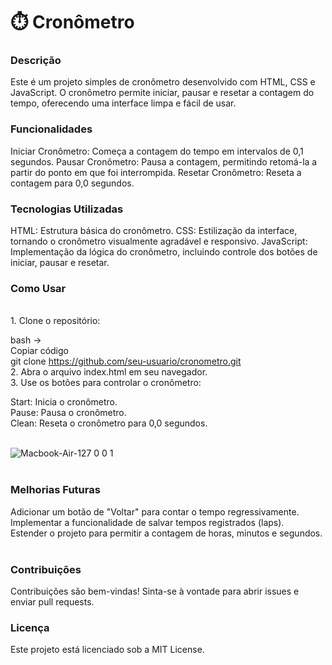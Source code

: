<h1>⏱️ Cronômetro</h1>

<h3>Descrição</h3>
Este é um projeto simples de cronômetro desenvolvido com HTML, CSS e JavaScript. O cronômetro permite iniciar, pausar e resetar a contagem do tempo, oferecendo uma interface limpa e fácil de usar.

<h3>Funcionalidades</h3>
Iniciar Cronômetro: Começa a contagem do tempo em intervalos de 0,1 segundos.
Pausar Cronômetro: Pausa a contagem, permitindo retomá-la a partir do ponto em que foi interrompida.
Resetar Cronômetro: Reseta a contagem para 0,0 segundos.

<h3>Tecnologias Utilizadas</h3>
HTML: Estrutura básica do cronômetro.
CSS: Estilização da interface, tornando o cronômetro visualmente agradável e responsivo.
JavaScript: Implementação da lógica do cronômetro, incluindo controle dos botões de iniciar, pausar e resetar.

<h3>Como Usar</h3>
<br>
1. Clone o repositório:

bash -><br>
Copiar código<br>
git clone https://github.com/seu-usuario/cronometro.git <br>
2. Abra o arquivo index.html em seu navegador.<br>
3. Use os botões para controlar o cronômetro:<br>

Start: Inicia o cronômetro.<br>
Pause: Pausa o cronômetro.<br>
Clean: Reseta o cronômetro para 0,0 segundos.<br><br>

![Macbook-Air-127 0 0 1](https://github.com/user-attachments/assets/eb0cff23-ee95-4807-8e99-250989dda5e5)
<br>
<br>
<h3>Melhorias Futuras</h3>

Adicionar um botão de "Voltar" para contar o tempo regressivamente.<br>
Implementar a funcionalidade de salvar tempos registrados (laps).<br>
Estender o projeto para permitir a contagem de horas, minutos e segundos.<br>
<br>
<h3>Contribuições</h3>
Contribuições são bem-vindas! Sinta-se à vontade para abrir issues e enviar pull requests.
<br>
<h3>Licença</h3>
Este projeto está licenciado sob a MIT License.
